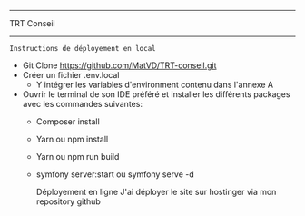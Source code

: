 -------
TRT Conseil
_______

    Instructions de déployement en local  

- Git Clone https://github.com/MatVD/TRT-conseil.git
- Créer un fichier .env.local
  - Y intégrer les variables d'environment contenu dans l'annexe A
- Ouvrir le terminal de son IDE préféré et installer les différents packages avec les commandes suivantes:
  - Composer install 
  - Yarn ou npm install
  - Yarn ou npm run build
  - symfony server:start ou symfony serve -d


    Déployement en ligne
  J'ai déployer le site sur hostinger via mon repository github